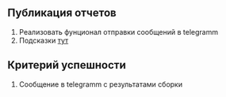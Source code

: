 ## Публикация отчетов

1. Реализовать фунционал отправки сообщений в telegramm
2. Подсказки [тут](https://gitlab.com/ZhdanovR/notifer)

## Критерий успешности
1. Сообщение в telegramm с результатами сборки
